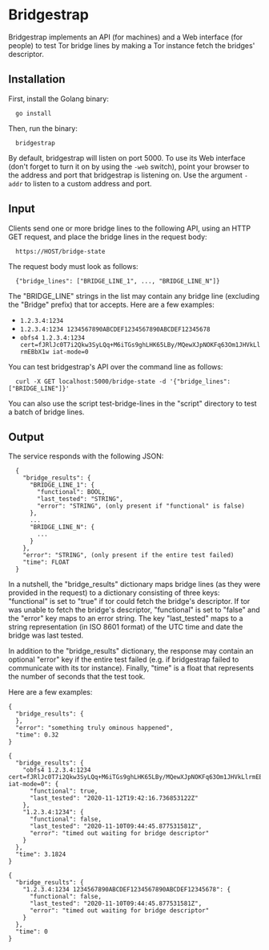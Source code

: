 Bridgestrap
===========

Bridgestrap implements an API (for machines) and a Web interface (for people)
to test Tor bridge lines by making a Tor instance fetch the bridges'
descriptor.

Installation
------------

First, install the Golang binary:

      go install

Then, run the binary:

      bridgestrap

By default, bridgestrap will listen on port 5000.  To use its Web interface
(don't forget to turn it on by using the `-web` switch), point your browser to
the address and port that bridgestrap is listening on.  Use the argument
`-addr` to listen to a custom address and port.

Input
-----

Clients send one or more bridge lines to the following API, using an HTTP GET
request, and place the bridge lines in the request body:

      https://HOST/bridge-state

The request body must look as follows:

      {"bridge_lines": ["BRIDGE_LINE_1", ..., "BRIDGE_LINE_N"]}

The "BRIDGE_LINE" strings in the list may contain any bridge line (excluding
the "Bridge" prefix) that tor accepts.  Here are a few examples:

* `1.2.3.4:1234`
* `1.2.3.4:1234 1234567890ABCDEF1234567890ABCDEF12345678`
* `obfs4 1.2.3.4:1234 cert=fJRlJc0T7i2Qkw3SyLQq+M6iTGs9ghLHK65LBy/MQewXJpNOKFq63Om1JHVkLlrmEBbX1w iat-mode=0`

You can test bridgestrap's API over the command line as follows:

      curl -X GET localhost:5000/bridge-state -d '{"bridge_lines": ["BRIDGE_LINE"]}'

You can also use the script test-bridge-lines in the "script" directory to test
a batch of bridge lines.

Output
------

The service responds with the following JSON:

      {
        "bridge_results": {
          "BRIDGE_LINE_1": {
            "functional": BOOL,
            "last_tested": "STRING",
            "error": "STRING", (only present if "functional" is false)
          },
          ...
          "BRIDGE_LINE_N": {
            ...
          }
        },
        "error": "STRING", (only present if the entire test failed)
        "time": FLOAT
      }

In a nutshell, the "bridge_results" dictionary maps bridge lines (as they were
provided in the request) to a dictionary consisting of three keys: "functional"
is set to "true" if tor could fetch the bridge's descriptor.  If tor was unable
to fetch the bridge's descriptor, "functional" is set to "false" and the
"error" key maps to an error string.  The key "last_tested" maps to a string
representation (in ISO 8601 format) of the UTC time and date the bridge was
last tested.

In addition to the "bridge_results" dictionary, the response may contain an
optional "error" key if the entire test failed (e.g. if bridgestrap failed to
communicate with its tor instance).  Finally, "time" is a float that represents
the number of seconds that the test took.

Here are a few examples:

    {
      "bridge_results": {
      },
      "error": "something truly ominous happened",
      "time": 0.32
    }

    {
      "bridge_results": {
        "obfs4 1.2.3.4:1234 cert=fJRlJc0T7i2Qkw3SyLQq+M6iTGs9ghLHK65LBy/MQewXJpNOKFq63Om1JHVkLlrmEBbX1w iat-mode=0": {
          "functional": true,
          "last_tested": "2020-11-12T19:42:16.736853122Z"
        },
        "1.2.3.4:1234": {
          "functional": false,
          "last_tested": "2020-11-10T09:44:45.877531581Z",
          "error": "timed out waiting for bridge descriptor"
        }
      },
      "time": 3.1824
    }

    {
      "bridge_results": {
        "1.2.3.4:1234 1234567890ABCDEF1234567890ABCDEF12345678": {
          "functional": false,
          "last_tested": "2020-11-10T09:44:45.877531581Z",
          "error": "timed out waiting for bridge descriptor"
        }
      },
      "time": 0
    }
